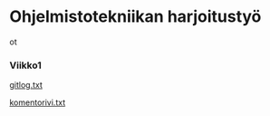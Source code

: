 <h1>Ohjelmistotekniikan harjoitustyö</h1>

ot

<h3>Viikko1</h3>

[gitlog.txt](https://github.com/sofiaaair/ot-harjoitustyo/blob/master/laskarit/viikko1/gitlog.txt)

[komentorivi.txt](https://github.com/sofiaaair/ot-harjoitustyo/blob/master/laskarit/viikko1/komentorivi.txt)

